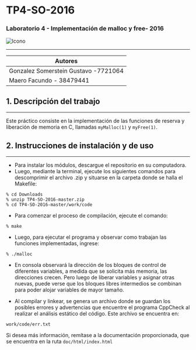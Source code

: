 # TP4-SO-2016 

### Laboratorio 4 - Implementación de malloc y free- 2016 
![Icono](http://icons.iconarchive.com/icons/elegantthemes/beautiful-flat/128/stack-icon.png)
___
|Autores                               |
|------------------------------------|
|Gonzalez Somerstein Gustavo -7721064  |
|Maero Facundo - 38479441              |

## 1. Descripción del trabajo
---
Este práctico consiste en la implementación de las funciones de reserva y liberación  de memoria en C, llamadas `myMalloc(1)` y `myFree(1)`.

## 2. Instrucciones de instalación y de uso
---
 - Para instalar los módulos, descargue el repositorio en su computadora.
 - Luego, mediante la terminal, ejecute los siguientes comandos para descomprimir el archivo .zip y situarse en la carpeta donde se halla el Makefile:
```
% cd Downloads
% unzip TP4-SO-2016-master.zip
% cd TP4-SO-2016-master/work/code
```
 - Para comenzar el proceso de compilación, ejecute el comando:
```
% make
```
 
- Luego, para ejecutar el programa y observar como trabajan las funciones implementadas, ingrese:
```
% ./malloc
```

- En consola observará la dirección de los bloques de control de diferentes variables, a medida que se solicita más memoria, las direcciones crecen. Pero luego de liberar variables y asignar otras nuevas, puede verse que los bloques libres intermedios se combinan para poder alojar variables de mayor tamaño.

- Al compilar y linkear, se genera un archivo donde se guardan los posibles errores y advertencias que encuentre el programa CppCheck al realizar el análisis estático del código. Este archivo se encuentra en:
```
work/code/err.txt
```
Si desea más información, remítase a la documentación proporcionada, que se encuentra en la ruta ```doc/html/index.html```